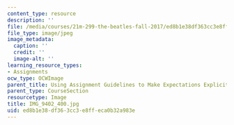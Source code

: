 ```yaml
---
content_type: resource
description: ''
file: /media/courses/21m-299-the-beatles-fall-2017/ed8b1e38df363cc3e8ffeca0b32a983e_IMG_9402_400.jpg
file_type: image/jpeg
image_metadata:
  caption: ''
  credit: ''
  image-alt: ''
learning_resource_types:
- Assignments
ocw_type: OCWImage
parent_title: Using Assignment Guidelines to Make Expectations Explicit
parent_type: CourseSection
resourcetype: Image
title: IMG_9402_400.jpg
uid: ed8b1e38-df36-3cc3-e8ff-eca0b32a983e
---
```

